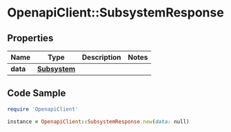 # OpenapiClient::SubsystemResponse

## Properties

Name | Type | Description | Notes
------------ | ------------- | ------------- | -------------
**data** | [**Subsystem**](Subsystem.md) |  | 

## Code Sample

```ruby
require 'OpenapiClient'

instance = OpenapiClient::SubsystemResponse.new(data: null)
```


